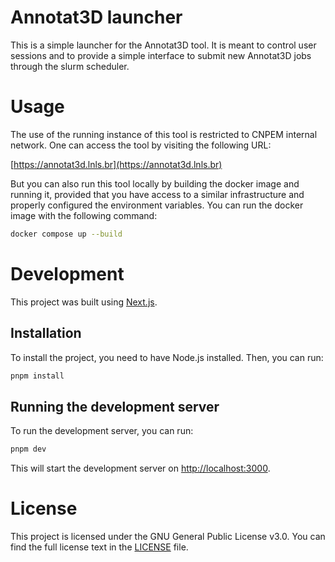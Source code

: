 # Annotat3D launcher

This is a simple launcher for the Annotat3D tool. It is meant to control user sessions
and to provide a simple interface to submit new Annotat3D jobs through the slurm scheduler.

# Usage

The use of the running instance of this tool is restricted to CNPEM internal network.
One can access the tool by visiting the following URL:

[https://annotat3d.lnls.br](https://annotat3d.lnls.br)

But you can also run this tool locally by building the docker image and running it, provided that
you have access to a similar infrastructure and properly configured the environment variables.
You can run the docker image with the following command:

```bash
docker compose up --build
```

# Development

This project was built using [Next.js](https://nextjs.org/).

## Installation

To install the project, you need to have Node.js installed. Then, you can run:

```bash
pnpm install
```

## Running the development server

To run the development server, you can run:

```bash
pnpm dev
```

This will start the development server on [http://localhost:3000](http://localhost:3000).

# License

This project is licensed under the GNU General Public License v3.0. You can find the full
license text in the [LICENSE](LICENSE) file.
